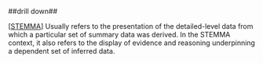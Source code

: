 ##drill down##

\[[STEMMA](SOURCES.md#STEMMA)\] Usually refers to the presentation of the detailed-level data from which a particular set of summary data was derived. In the STEMMA context, it also refers to the display of evidence and reasoning underpinning a dependent set of inferred data.
